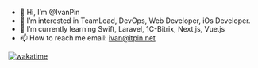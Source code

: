 - 👋 Hi, I’m @IvanPin
- 👀 I’m interested in TeamLead, DevOps, Web Developer, iOs Developer.
- 🌱 I’m currently learning Swift, Laravel, 1C-Bitrix, Next.js, Vue.js 
- 📫 How to reach me
email: ivan@itpin.net

[![wakatime](https://wakatime.com/badge/user/c6681c89-5f5b-40fb-b3dd-5c1bf6edd30c.svg)](https://wakatime.com/@c6681c89-5f5b-40fb-b3dd-5c1bf6edd30c)
